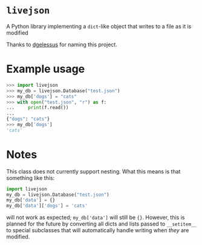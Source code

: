 # `livejson`
A Python library implementing a `dict`-like object that writes to a file as it is modified

Thanks to [dgelessus](https://github.com/dgelessus) for naming this project.

# Example usage

```python
>>> import livejson
>>> my_db = livejson.Database("test.json")
>>> my_db['dogs'] = "cats"
>>> with open("test.json", "r") as f:
...     print(f.read())
...
{"dogs": "cats"}
>>> my_db['dogs']
'cats'
```

# Notes
This class does not currently support nesting. What this means is that something like this:
```python
import livejson
my_db = livejson.Database("test.json")
my_db['data'] = {}
my_db['data']['dogs'] = 'cats'
```
will not work as expected; `my_db['data']` will still be `{}`. However, this is planned for the future by converting all dicts and lists passed to `__setitem__` to special subclasses that will automatically handle writing when *they* are modified.
